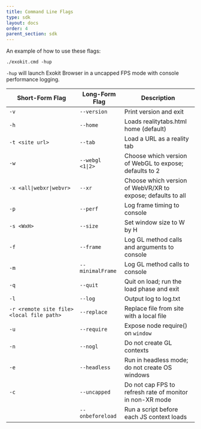 ```yaml
---
title: Command Line Flags
type: sdk
layout: docs
order: 4
parent_section: sdk
---
```



An example of how to use these flags:

`./exokit.cmd -hup`

`-hup` will launch Exokit Browser in a uncapped FPS mode with console performance logging.

|Short-Form Flag|Long-Form Flag|Description|
|-|-|-|
|`-v`|`--version`|Print version and exit|
|`-h`|`--home`|Loads realitytabs.html home (default)|
|`-t <site url>`|`--tab`|Load a URL as a reality tab|
|`-w`|`--webgl <1\|2>`|Choose which version of WebGL to expose; defaults to 2|
|`-x <all\|webxr\|webvr>`|`--xr`|Choose which version of WebVR/XR to expose; defaults to all|
|`-p`|`--perf`|Log frame timing to console|
|`-s <WxH>`|`--size`|Set window size to W by H|
|`-f`|`--frame`|Log GL method calls and arguments to console|
|`-m`|`--minimalFrame`|Log GL method calls to console|
|`-q`|`--quit`|Quit on load; run the load phase and exit|
|`-l`|`--log`|Output log to log.txt|
|`-r <remote site file> <local file path>`|`--replace`|Replace file from site with a local file|
|`-u`|`--require`|Expose node require() on `window`|
|`-n`|`--nogl`|Do not create GL contexts|
|`-e`|`--headless`|Run in headless mode; do not create OS windows|
|`-c`|`--uncapped`|Do not cap FPS to refresh rate of monitor in non-XR mode|
|    |`--onbeforeload`|Run a script before each JS context loads|
